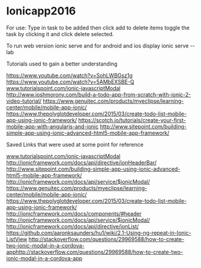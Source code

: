 # Ionicapp2016
For use: Type in task to be added then click add to delete items toggle the task by clicking it and click delete selected.

To run web version ionic serve and for android and ios display ionic serve --lab


Tutorials used to gain a better understanding

https://www.youtube.com/watch?v=SohLWBGsz1g
https://www.youtube.com/watch?v=5AMbEXSBE-Q
www.tutorialspoint.com/ionic-javascriptModal
http://www.joshmorony.com/build-a-todo-app-from-scratch-with-ionic-2-video-tutorial/
https://www.genuitec.com/products/myeclipse/learning-center/mobile/mobile-app-ionic/
https://www.thepolyglotdeveloper.com/2015/03/create-todo-list-mobile-app-using-ionic-framework/
https://scotch.io/tutorials/create-your-first-mobile-app-with-angularjs-and-ionic
http://www.sitepoint.com/building-simple-app-using-ionic-advanced-html5-mobile-app-framework/


Saved Links that were used at some point for reference

www.tutorialspoint.com/ionic-javascriptModal
http://ionicframework.com/docs/api/directive/ionHeaderBar/
http://www.sitepoint.com/building-simple-app-using-ionic-advanced-html5-mobile-app-framework/
http://ionicframework.com/docs/api/service/$ionicModal/
https://www.genuitec.com/products/myeclipse/learning-center/mobile/mobile-app-ionic/
https://www.thepolyglotdeveloper.com/2015/03/create-todo-list-mobile-app-using-ionic-framework/
http://ionicframework.com/docs/components/#header
http://ionicframework.com/docs/api/service/$ionicModal/
http://ionicframework.com/docs/api/directive/ionList/
https://github.com/aaronksaunders/hu1/wiki/2.1-Using-ng-repeat-in-Ionic-ListView
http://stackoverflow.com/questions/29969588/how-to-create-two-ionic-modal-in-a-cordova-apphttp://stackoverflow.com/questions/29969588/how-to-create-two-ionic-modal-in-a-cordova-app
